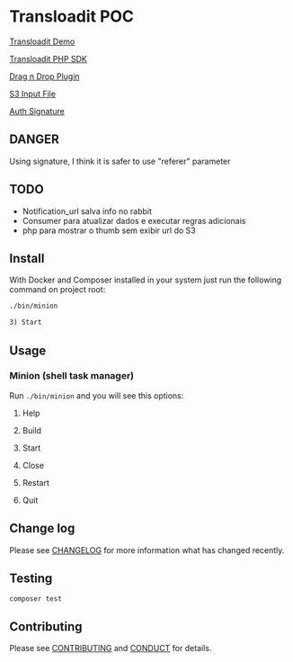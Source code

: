 # Transloadit POC

[Transloadit Demo](https://transloadit.com/demos/exporting-files/store-uploaded-files-on-s3/)

[Transloadit PHP SDK](https://github.com/transloadit/php-sdk)

[Drag n Drop Plugin](https://github.com/tim-kos/transloadit-drag-and-drop)

[S3 Input File](https://transloadit.com/docs/conversion-robots/#s3-store)

[Auth Signature](https://transloadit.com/docs/#authentication)

## DANGER

Using signature, I think it is safer to use "referer" parameter

## TODO
- Notification_url salva info no rabbit
- Consumer para atualizar dados e executar regras adicionais
- php para mostrar o thumb sem exibir url do S3

## Install

With Docker and Composer installed in your system just run the following command on project root:

```bash
./bin/minion

3) Start

```

## Usage

### Minion (shell task manager)

Run `./bin/minion` and you will see this options:

1) Help

2) Build

3) Start

4) Close

5) Restart

6) Quit

## Change log

Please see [CHANGELOG](CHANGELOG.md) for more information what has changed recently.

## Testing

```shell
composer test
```

## Contributing

Please see [CONTRIBUTING](CONTRIBUTING.md) and [CONDUCT](CONDUCT.md) for details.
